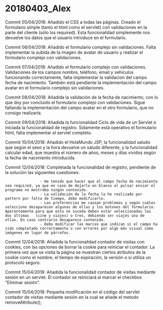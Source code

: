 # 20180403_Alex

Commit 05/04/2018: Añadido el CSS a todas las páginas. Creado el formulario simple (tanto el html como el servlet) con validaciones en la parte del cliente (sólo los required). Esta funcionalidad simplemente nos devuelve los datos que el usuario introduce en el formulario.
                   
Commit 06/04/2018: Añadido el formulario complejo sin validaciones. Falta implementar la subida de la imagen de avatar de usuario y realizar el formulario complejo con validaciones.

Commit 07/04/2018: Añadido el formulario complejo con validaciones. Validaciones de los campos nombre, teléfono, email y vehículos funcionando correctamente, falta implementar la validacion del campo fecha de nacimiento. También está pendiente la implementación del campo avatar en el formulario complejo sin validaciones.

Commit 08/04/2018: Añadida la validación de la fecha de nacimiento, con lo que doy por concluido el formulario complejo con validaciones. Sigue faltando la implementación del campo avatar en el otro formulario, que no consigo realizarla.

Commit 09/04/2018: Añadida la funcionalidad Ciclo de vida de un Servlet e iniciada la funcionalidad de registro. Sólamente está operativo el formulario html, falta implementar el servlet completo.

Commit 10/04/2018: Añadido el HolaMundo JSP, la funcionalidad saludo que según el sexo y la hora devuelve un saludo diferente, y la funcionalidad calcular edad, que muestra el número de años, meses y días vividos según la fecha de nacimiento introducida.

Commit 12/04/2018: Completada la funcionalidad de registro, pendiente de la solución las siguientes cuestiones:
            
                    - He tenido que hacer que el campo fecha de nacimiento sea required, ya que en caso de dejarlo en blanco al pulsar enviar el programa no mostraba ningún contenido.
                    - La validación de la fecha la he realizado por pattern por falta de tiempo, debo modificarlo.
                    - Las preferencias me causan problemas y según cuáles seleccione desaparecen algunas de ellas y los botones del formulario. Aparentemente para que esto no suceda deben estar seleccionadas las dos últimas   (cine y viajes) o tres, debiendo ser viajes una de ellas. En caso contrario desaparece contenido.
                    - Debo modificar las marcas que indican si el campo ha sido completado correctamente o con errores por algo más visual como imágenes en lugar de párrafos.
                    

Commit 12/04/2018: Añadida la funcionalidad contador de visitas con cookies, con las opciones de borrar la cookie para reiniciar el contador. La primera vez que se visita la página se muestran ciertos atributos de la cookie como el nombre, el tiempo de expiración, la versión o si utiliza un protocolo seguro.

Commit 15/04/2018: Añadida la funcionalidad contador de visitas mediante sesión en un servlet. El contador se reiniciará al marcar el checkbox "Eliminar sesión".

Commit 15/04/2018: Pequeña modificación en el código del servlet contador de visitas mediante sesión en la cual se añade el metodo removeAttribute();
